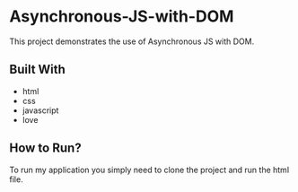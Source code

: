# Asynchronous-JS-with-DOM
This project demonstrates the use of Asynchronous JS with DOM.

## Built With

* html
* css
* javascript
* love

## How to Run?

To run my application you simply need to clone the project and run the html file.
